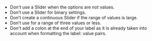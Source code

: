 - Don't use a Slider when the options are not values.
- Don’t use a Slider for binary settings.
- Don’t create a continuous Slider if the range of values is large.
- Don’t use for a range of three values or less.
- Don't add a colon at the end of your label as it is already taken into account when formatting the label: value pairs.
